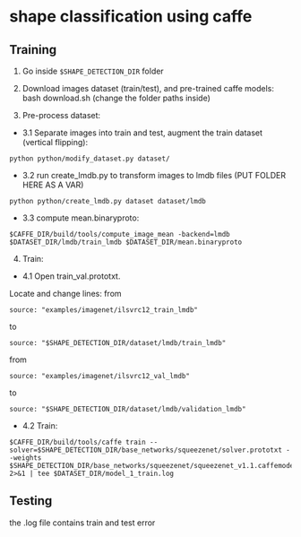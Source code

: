 # shape classification using caffe

## Training 
1. Go inside ```$SHAPE_DETECTION_DIR``` folder

2. Download images dataset (train/test), and pre-trained caffe models: bash download.sh (change the folder paths inside)

3. Pre-process dataset:

  - 3.1 Separate images into train and test, augment the train dataset (vertical flipping): 
  
```
python python/modify_dataset.py dataset/
```
  
  - 3.2 run create_lmdb.py to transform images to lmdb files (PUT FOLDER HERE AS A VAR)
  ```
  python python/create_lmdb.py dataset dataset/lmdb
  ```

  - 3.3 compute mean.binaryproto: 
  ```
  $CAFFE_DIR/build/tools/compute_image_mean -backend=lmdb $DATASET_DIR/lmdb/train_lmdb $DATASET_DIR/mean.binaryproto
  ```
4. Train: 
  - 4.1 Open train_val.prototxt. 
  
  Locate and change lines:
  from
  
  ```source: "examples/imagenet/ilsvrc12_train_lmdb"``` 
  
  to
  
  ```source: "$SHAPE_DETECTION_DIR/dataset/lmdb/train_lmdb"```

  from
  
  ```source: "examples/imagenet/ilsvrc12_val_lmdb"``` 
  
  to
  
  ```source: "$SHAPE_DETECTION_DIR/dataset/lmdb/validation_lmdb"```
  
  
  - 4.2 Train:
```
$CAFFE_DIR/build/tools/caffe train --solver=$SHAPE_DETECTION_DIR/base_networks/squeezenet/solver.prototxt --weights $SHAPE_DETECTION_DIR/base_networks/squeezenet/squeezenet_v1.1.caffemodel 2>&1 | tee $DATASET_DIR/model_1_train.log
```
## Testing
the .log file contains train and test error 


